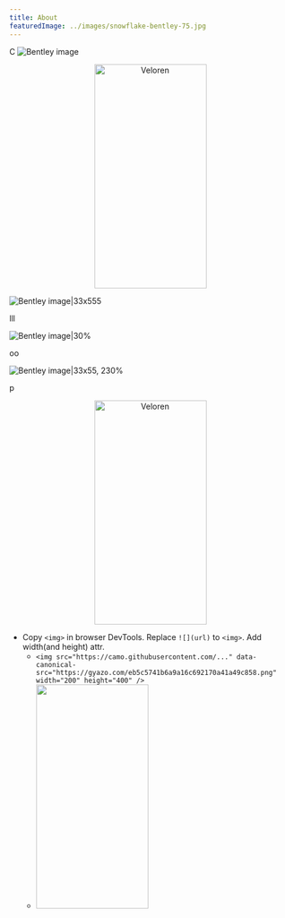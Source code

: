 ```yaml
---
title: About
featuredImage: ../images/snowflake-bentley-75.jpg
---
```


C
![Bentley image](/src/images/snowflake-bentley-75.jpg "Bentley ")

<p align="center">
  <img alt="Veloren" src="src/images/snowflake-bentley-75.jpg" width="200" height="400" />
</p>

![Bentley image|33x555](/src/images/snowflake-bentley-75.jpg)

lll

![Bentley image|30%](src/images/snowflake-bentley-75.jpg)

oo

![Bentley image|33x55, 230%](/src/images/snowflake-bentley-75.jpg)

p

<p align="center">
  <img alt="Veloren" src="../images/snowflake-bentley-75.jpg" width="200" height="400" />
</p>



- Copy `<img>` in browser DevTools. Replace `![](url)` to `<img>`. Add width(and height) attr.
  - `<img src="https://camo.githubusercontent.com/..." data-canonical-src="https://gyazo.com/eb5c5741b6a9a16c692170a41a49c858.png" width="200" height="400" />`
  - <img src="https://camo.githubusercontent.com/331400aee821efda2e36ee9b3bc8bce93b975109/68747470733a2f2f6779617a6f2e636f6d2f65623563353734316236613961313663363932313730613431613439633835382e706e67" alt="" data-canonical-src="https://gyazo.com/eb5c5741b6a9a16c692170a41a49c858.png" width="200" height="400" />

